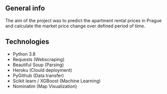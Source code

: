 ## General info
The aim of the project was to predict the apartment rental prices in Prague and calculate the market price change over defined period of time.
## Technologies
* Python 3.8
* Requests (Webscraping)
* Beautiful Soup (Parsing)
* Heroku (Clould deployment)
* PyGithub (Data transfer)
* Scikit learn / XGBoost (Machine Learning)
* Nominatim (Map Visualization)
